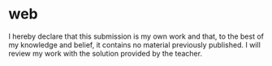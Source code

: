 # web
I hereby declare that this submission is my own work and that, to the best of my knowledge and belief, it contains no material previously published. I will review my work with the solution provided by the teacher.
